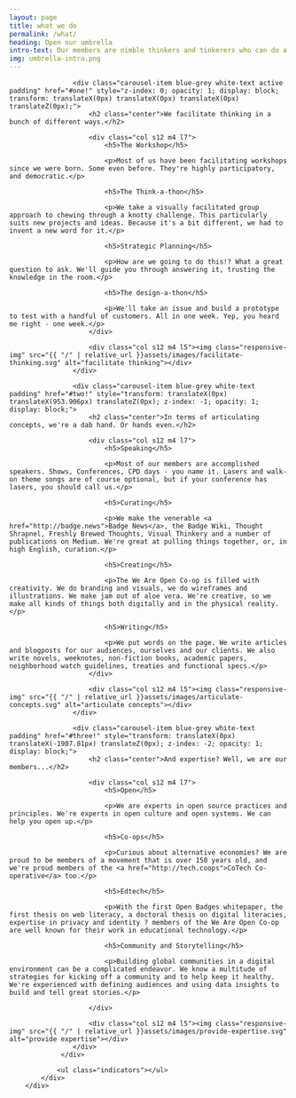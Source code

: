 ```yaml
---
layout: page
title: what we do
permalink: /what/
heading: Open our umbrella
intro-text: Our members are nimble thinkers and tinkerers who can do a whole bunch of stuff. Just ask us. However, just so that <em>we</em> can understand what we do, we've organised our "what" into three main areas.
img: umbrella-intro.png
---
```


<div class="section">
            <div class="row">
                <div class="carousel carousel-slider" data-indicators="true" data-namespace="DIVcarouselcarousel-slider1" style="height: 650px;">
                
                    <div class="carousel-item blue-grey white-text active padding" href="#one!" style="z-index: 0; opacity: 1; display: block; transform: translateX(0px) translateX(0px) translateX(0px) translateZ(0px);">
                        <h2 class="center">We facilitate thinking in a bunch of different ways.</h2>

                        <div class="col s12 m4 l7">
                            <h5>The Workshop</h5>

                            <p>Most of us have been facilitating workshops since we were born. Some even before. They're highly participatory, and democratic.</p>

                            <h5>The Think-a-thon</h5>

                            <p>We take a visually facilitated group approach to chewing through a knotty challenge. This particularly suits new projects and ideas. Because it's a bit different, we had to invent a new word for it.</p>

                            <h5>Strategic Planning</h5>

                            <p>How are we going to do this!? What a great question to ask. We'll guide you through answering it, trusting the knowledge in the room.</p>

                            <h5>The design-a-thon</h5>

                            <p>We'll take an issue and build a prototype to test with a handful of customers. All in one week. Yep, you heard me right - one week.</p>
                        </div>

                        <div class="col s12 m4 l5"><img class="responsive-img" src="{{ "/" | relative_url }}assets/images/facilitate-thinking.svg" alt="facilitate thinking"></div>
                    </div>

                    <div class="carousel-item blue-grey white-text padding" href="#two!" style="transform: translateX(0px) translateX(953.906px) translateZ(0px); z-index: -1; opacity: 1; display: block;">
                        <h2 class="center">In terms of articulating concepts, we're a dab hand. Or hands even.</h2>

                        <div class="col s12 m4 l7">
                            <h5>Speaking</h5>

                            <p>Most of our members are accomplished speakers. Shows, Conferences, CPD days - you name it. Lasers and walk-on theme songs are of course optional, but if your conference has lasers, you should call us.</p>

                            <h5>Curating</h5>

                            <p>We make the venerable <a href="http://badge.news">Badge News</a>, the Badge Wiki, Thought Shrapnel, Freshly Brewed Thoughts, Visual Thinkery and a number of publications on Medium. We're great at pulling things together, or, in high English, curation.</p>

                            <h5>Creating</h5>

                            <p>The We Are Open Co-op is filled with creativity. We do branding and visuals, we do wireframes and illustrations. We make jam out of aloe vera. We're creative, so we make all kinds of things both digitally and in the physical reality.</p>

                            <h5>Writing</h5>

                            <p>We put words on the page. We write articles and blogposts for our audiences, ourselves and our clients. We also write novels, weeknotes, non-fiction books, academic papers, neighborhood watch guidelines, treaties and functional specs.</p>
                        </div>

                        <div class="col s12 m4 l5"><img class="responsive-img" src="{{ "/" | relative_url }}assets/images/articulate-concepts.svg" alt="articulate concepts"></div>
                    </div>

                    <div class="carousel-item blue-grey white-text padding" href="#three!" style="transform: translateX(0px) translateX(-1907.81px) translateZ(0px); z-index: -2; opacity: 1; display: block;">
                        <h2 class="center">And expertise? Well, we are our members...</h2>

                        <div class="col s12 m4 l7">
                            <h5>Open</h5>

                            <p>We are experts in open source practices and principles. We're experts in open culture and open systems. We can help you open up.</p>

                            <h5>Co-ops</h5>

                            <p>Curious about alternative economies? We are proud to be members of a movement that is over 150 years old, and we're proud members of the <a href="http://tech.coops">CoTech Co-operative</a> too.</p>

                            <h5>Edtech</h5>

                            <p>With the first Open Badges whitepaper, the first thesis on web literacy, a doctoral thesis on digital literacies, expertise in privacy and identity ? members of the We Are Open Co-op are well known for their work in educational technology.</p>

                            <h5>Community and Storytelling</h5>

                            <p>Building global communities in a digital environment can be a complicated endeavor. We know a multitude of strategies for kicking off a community and to help keep it healthy. We're experienced with defining audiences and using data insights to build and tell great stories.</p>

                        </div>

                        <div class="col s12 m4 l5"><img class="responsive-img" src="{{ "/" | relative_url }}assets/images/provide-expertise.svg" alt="provide expertise"></div>
                    </div>
                 </div>

                <ul class="indicators"></ul>
            </div>
        </div>
<div class="divider"></div>